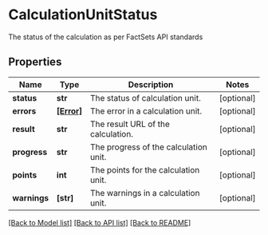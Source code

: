# CalculationUnitStatus

The status of the calculation as per FactSets API standards

## Properties
Name | Type | Description | Notes
------------ | ------------- | ------------- | -------------
**status** | **str** | The status of calculation unit. | [optional] 
**errors** | [**[Error]**](Error.md) | The error in a calculation unit. | [optional] 
**result** | **str** | The result URL of the calculation. | [optional] 
**progress** | **str** | The progress of the calculation unit. | [optional] 
**points** | **int** | The points for the calculation unit. | [optional] 
**warnings** | **[str]** | The warnings in a calculation unit. | [optional] 

[[Back to Model list]](../README.md#documentation-for-models) [[Back to API list]](../README.md#documentation-for-api-endpoints) [[Back to README]](../README.md)


